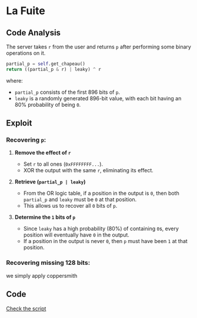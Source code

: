 # La Fuite

## Code Analysis

The server takes `r` from the user and returns `p` after performing some binary operations on it.
```python
partial_p = self.get_chapeau()
return ((partial_p & r) | leaky) ^ r
```
where:
- `partial_p` consists of the first 896 bits of `p`.
- `leaky` is a randomly generated 896-bit value, with each bit having an 80% probability of being `0`.

## Exploit

### Recovering `p`:

1. **Remove the effect of `r`**
   - Set `r` to all ones (`0xFFFFFFFF...`).
   - XOR the output with the same `r`, eliminating its effect.

2. **Retrieve (`partial_p | leaky`)**
   - From the OR logic table, if a position in the output is `0`, then both `partial_p` and `leaky` must be `0` at that position.
   - This allows us to recover all `0` bits of `p`.

3. **Determine the `1` bits of `p`**
   - Since `leaky` has a high probability (80%) of containing `0`s, every position will eventually have `0` in the output.
   - If a position in the output is never `0`, then `p` must have been `1` at that position.

### Recovering missing 128 bits:
 we simply apply coppersmith 
## Code

[Check the script](solution/sol.py)
